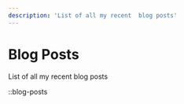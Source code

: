 ```yaml
---
description: 'List of all my recent  blog posts'
---
```


# Blog Posts

List of all my recent blog posts

::blog-posts